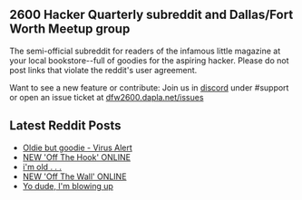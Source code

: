 ## 2600 Hacker Quarterly subreddit and Dallas/Fort Worth Meetup group
The semi-official subreddit for readers of the infamous little magazine at your local bookstore--full of goodies for the aspiring hacker. Please do not post links that violate the reddit's user agreement.

Want to see a new feature or contribute: 
Join us in [discord](https://dfw2600.dapla.net/chat) under #support or open an issue ticket at [dfw2600.dapla.net/issues](https://dfw2600.dapla.net/issues)

## Latest Reddit Posts
<!-- BLOG-POST-LIST:START -->
- [Oldie but goodie - Virus Alert](https://www.reddit.com/r/2600/comments/1f4lvlq/oldie_but_goodie_virus_alert/)
- [NEW 'Off The Hook' ONLINE](https://2600.com/hook/28-08-2024)
- [i'm old . . .](https://www.reddit.com/r/2600/comments/1f3oty4/im_old/)
- [NEW 'Off The Wall' ONLINE](https://2600.com/wall/27-08-2024)
- [Yo dude, I'm blowing up](https://www.reddit.com/r/2600/comments/1esxap3/yo_dude_im_blowing_up/)
<!-- BLOG-POST-LIST:END -->
